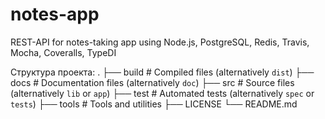 # notes-app
REST-API for notes-taking app using Node.js, PostgreSQL, Redis, Travis, Mocha, Coveralls, TypeDI

Структура проекта:
 .
    ├── build                   # Compiled files (alternatively `dist`)
    ├── docs                    # Documentation files (alternatively `doc`)
    ├── src                     # Source files (alternatively `lib` or `app`)
    ├── test                    # Automated tests (alternatively `spec` or `tests`)
    ├── tools                   # Tools and utilities
    ├── LICENSE
    └── README.md
